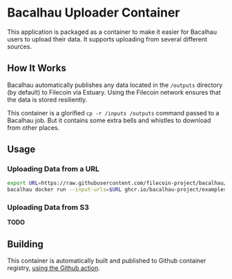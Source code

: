 # Bacalhau Uploader Container

This application is packaged as a container to make it easier for Bacalhau users to upload their data. It supports uploading from several different sources.

## How It Works

Bacalhau automatically publishes any data located in the `/outputs` directory (by default) to Filecoin via Estuary. Using the Filecoin network ensures that the data is stored resiliently.

This container is a glorified `cp -r /inputs /outputs` command passed to a Bacalhau job. But it contains some extra bells and whistles to download from other places.

## Usage

### Uploading Data from a URL

```bash
export URL=https://raw.githubusercontent.com/filecoin-project/bacalhau/main/README.md
bacalhau docker run --input-urls=$URL ghcr.io/bacalhau-project/examples/upload:v1
```

### Uploading Data from S3

**TODO**

## Building

This container is automatically built and published to Github container registry, [using the Github action](/.github/workflows/tools-upload.yaml).
